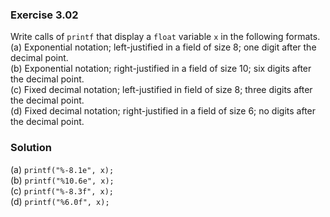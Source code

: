 ### Exercise 3.02
Write calls of `printf` that display a `float` variable `x` in the following formats.  
(a) Exponential notation; left-justified in a field of size 8; one digit after the decimal point.   
(b) Exponential notation; right-justified in a field of size 10; six digits after the decimal point.   
(c) Fixed decimal notation; left-justified in field of size 8; three digits after the decimal point.  
(d) Fixed decimal notation; right-justified in a field of size 6; no digits after the decimal point.   

### Solution
(a) `printf("%-8.1e", x);`  
(b) `printf("%10.6e", x);`  
(c) `printf("%-8.3f", x);`  
(d) `printf("%6.0f", x);`  

